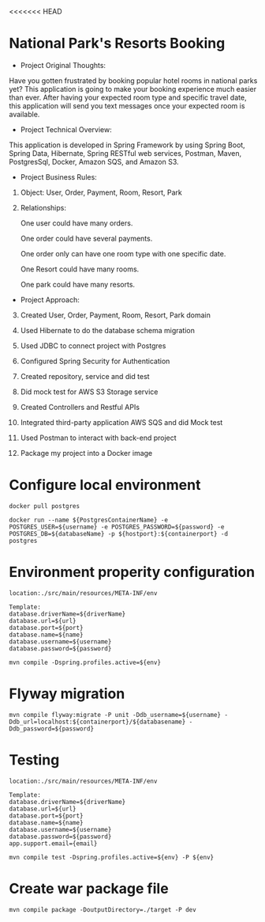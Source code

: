 <<<<<<< HEAD
# National Park's Resorts Booking


* Project Original Thoughts:


Have you gotten frustrated by booking popular hotel rooms in national parks yet? This application is going to make your booking experience much easier than ever.
After having your expected room type and specific travel date, this application will send you text messages once your expected room is available.


* Project Technical Overview:

This application is developed in Spring Framework by using Spring Boot, Spring Data, Hibernate, Spring RESTful web services, Postman, Maven, PostgresSql, Docker, Amazon SQS, and Amazon S3.


* Project Business Rules:

 1. Object: User, Order, Payment, Room, Resort, Park

 2. Relationships:
 
    One user could have many orders.
    
    One order could have several payments.
    
    One order only can have one room type with one specific date.
    
    One Resort could have many rooms.
    
    One park could have many resorts.
    
* Project Approach:

3. Created User, Order, Payment, Room, Resort, Park domain

4. Used Hibernate to do the database schema migration

5. Used JDBC to connect project with Postgres

8. Configured Spring Security for Authentication

6. Created repository, service and did test

7. Did mock test for AWS S3 Storage service

9. Created Controllers and Restful APIs

10. Integrated third-party application AWS SQS and did Mock test

11. Used Postman to interact with back-end project

12. Package my project into a Docker image

# Configure local environment

```
docker pull postgres

docker run --name ${PostgresContainerName} -e POSTGRES_USER=${username} -e POSTGRES_PASSWORD=${password} -e POSTGRES_DB=${databaseName} -p ${hostport}:${containerport} -d postgres
```
# Environment properity configuration

```
location:./src/main/resources/META-INF/env
   
Template:
database.driverName=${driverName}
database.url=${url}
database.port=${port}
database.name=${name}
database.username=${username}
database.password=${password}
   
mvn compile -Dspring.profiles.active=${env}
```

# Flyway migration

```$xslt
mvn compile flyway:migrate -P unit -Ddb_username=${username} -Ddb_url=localhost:${containerport}/${databasename} -Ddb_password=${password} 
```

# Testing

```$xslt
location:./src/main/resources/META-INF/env

Template:
database.driverName=${driverName}
database.url=${url}
database.port=${port}
database.name=${name}
database.username=${username}
database.password=${password}
app.support.email={email}

mvn compile test -Dspring.profiles.active=${env} -P ${env}
```

# Create war package file
```$xslt
mvn compile package -DoutputDirectory=./target -P dev
```